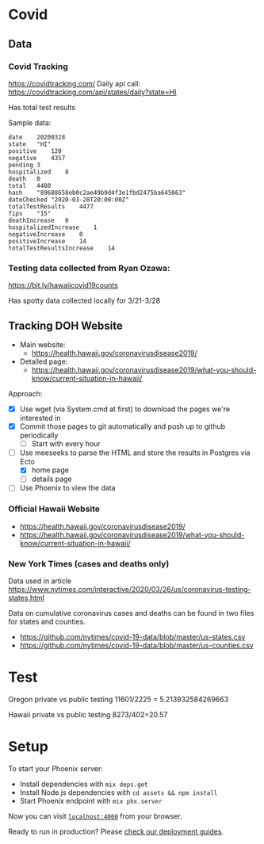# Covid

## Data

### Covid Tracking
https://covidtracking.com/
Daily api call: https://covidtracking.com/api/states/daily?state=HI

Has total test results

Sample data:
```
date	20200328
state	"HI"
positive	120
negative	4357
pending	3
hospitalized	8
death	0
total	4480
hash	"89688658eb0c2ae49b9d4f3e1fbd2475ba645063"
dateChecked	"2020-03-28T20:00:00Z"
totalTestResults	4477
fips	"15"
deathIncrease	0
hospitalizedIncrease	1
negativeIncrease	0
positiveIncrease	14
totalTestResultsIncrease	14
```

### Testing data collected from Ryan Ozawa:
https://bit.ly/hawaiicovid19counts

Has spotty data collected locally for 3/21-3/28

## Tracking DOH Website
* Main website:
  * https://health.hawaii.gov/coronavirusdisease2019/
* Detailed page:
  * https://health.hawaii.gov/coronavirusdisease2019/what-you-should-know/current-situation-in-hawaii/

Approach:
* [x] Use wget (via System.cmd at first) to download the pages we're interested in
* [x] Commit those pages to git automatically and push up to github periodically
  * [ ] Start with every hour
* [ ] Use meeseeks to parse the HTML and store the results in Postgres via Ecto
  * [x] home page
  * [ ] details page
* [ ] Use Phoenix to view the data

### Official Hawaii Website

* https://health.hawaii.gov/coronavirusdisease2019/
* https://health.hawaii.gov/coronavirusdisease2019/what-you-should-know/current-situation-in-hawaii/

### New York Times (cases and deaths only)
Data used in article https://www.nytimes.com/interactive/2020/03/26/us/coronavirus-testing-states.html

Data on cumulative coronavirus cases and deaths can be found in two files for states and counties.
- https://github.com/nytimes/covid-19-data/blob/master/us-states.csv
- https://github.com/nytimes/covid-19-data/blob/master/us-counties.csv


# Test

Oregon private vs public testing
11601/2225 = 5.213932584269663

Hawaii private vs public testing
8273/402=20.57

# Setup

To start your Phoenix server:

  * Install dependencies with `mix deps.get`
  * Install Node.js dependencies with `cd assets && npm install`
  * Start Phoenix endpoint with `mix phx.server`

Now you can visit [`localhost:4000`](http://localhost:4000) from your browser.

Ready to run in production? Please [check our deployment guides](https://hexdocs.pm/phoenix/deployment.html).
